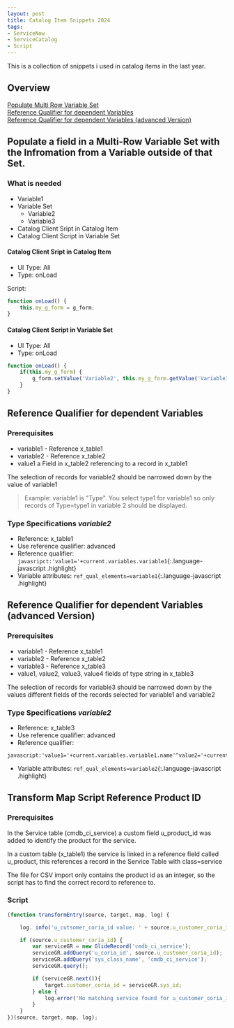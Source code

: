 ```yaml
---
layout: post
title: Catalog Item Snippets 2024
tags:
- ServiceNow
- ServiceCatalog
- Script
---
```


This is a collection of snippets i used in catalog items in the last year.

## Overview
[Populate Multi Row Variable Set](#populate-a-field-in-a-multi-row-variable-set-with-the-infromation-from-a-variable-outside-of-that-set)   
[Reference Qualifier for dependent Variables](#reference-qualifier-for-dependent-variables)  
[Reference Qualifier for dependent Variables (advanced Version)](#reference-qualifier-for-dependent-variables-advanced-version)  

## Populate a field in a Multi-Row Variable Set with the Infromation from a Variable outside of that Set.

### What is needed

* Variable1
* Variable Set
    * Variable2
    * Variable3
* Catalog Client Sript in Catalog Item
* Catalog Client Script in Variable Set

#### Catalog Client Sript in Catalog Item

* UI Type: All
* Type: onLoad

Script:

```javascript
function onLoad() {
    this.my_g_form = g_form;
}
```

#### Catalog Client Script in Variable Set

* UI Type: All
* Type: onLoad

```javascript
function onLoad() {
    if(this.my_g_form) {
        g_form.setValue('Variable2', this.my_g_form.getValue('Variable1'))
    }
}
```

## Reference Qualifier for dependent Variables

### Prerequisites

* variable1 - Reference x_table1
* variable2 - Reference x_table2
* value1 a Field in x_table2 referencing to a record in x_table1

The selection of records for variable2 should be narrowed down by the value of variable1
> Example: variable1 is "Type". You select type1 for variable1 so only records of Type=type1 in variable 2 should be displayed.

### Type Specifications *variable2*

* Reference: x_table1
* Use reference qualifier: advanced
* Reference qualifier: `javasripct:'value1='+current.variables.variable1`{:.language-javascript .highlight}
* Variable attributes: `ref_qual_elements=variable1`{:.language-javascript .highlight}

## Reference Qualifier for dependent Variables (advanced Version)

### Prerequisites

* variable1 - Reference x_table1
* variable2 - Reference x_table2
* variable3 - Reference x_table3
* value1, value2, value3, value4 fields of type string in x_table3

The selection of records for variable3 should be narrowed down by the values different fields of the records selected for variable1 and variable2


### Type Specifications *variable2*

* Reference: x_table3
* Use reference qualifier: advanced
* Reference qualifier: 
```javasripct
javascript:'value1='+current.variables.variable1.name'^value2='+current.variables.variable1.id'^value3='+current.variables.variable2.version'^value4='+current.variables.variable1.name
```
* Variable attributes: `ref_qual_elements=variable2`{:.language-javascript .highlight}

## Transform Map Script Reference Product ID

### Prerequisites

In the Service table (cmdb_ci_service) a custom field u_product_id was added to identify the product for the service.  

In a custom table (x_table1) the service is linked in a reference field called u_product, this references a record in the Service Table with class=service

The file for CSV import only contains the product id as an integer, so the script has to find the correct record to reference to.

### Script

```javascript
(function transformEntry(source, target, map, log) {

    log. info('u_cutsomer_coria_id value: ' + source.u_customer_coria_id);

    if (source.u_customer_coria_id) {
        var serviceGR = new GlideRecord('cmdb_ci_service');
        serviceGR.addQuery('u_coria_id', source.u_customer_coria_id);
        serviceGR.addQuery('sys_class_name', 'cmdb_ci_service');
        serviceGR.query();

        if (serviceGR.next()){
            target.customer_coria_id = serviceGR.sys_id;
        } else {
            log.error('No matching service found for u_customer_coria_id: ' + source.u_customer_coria_id)
        }
    }
})(source, target, map, log);
```
